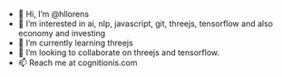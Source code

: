 - 👋 Hi, I’m @hllorens
- 👀 I’m interested in ai, nlp, javascript, git, threejs, tensorflow and also economy and investing
- 🌱 I’m currently learning threejs
- 💞️ I’m looking to collaborate on threejs and tensorflow.
- 📫 Reach me at cognitionis.com

<!---
hllorens/hllorens is a ✨ special ✨ repository because its `README.md` (this file) appears on your GitHub profile.
You can click the Preview link to take a look at your changes.
--->
